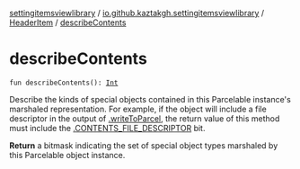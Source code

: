 [settingitemsviewlibrary](../../index.md) / [io.github.kaztakgh.settingitemsviewlibrary](../index.md) / [HeaderItem](index.md) / [describeContents](./describe-contents.md)

# describeContents

`fun describeContents(): `[`Int`](https://kotlinlang.org/api/latest/jvm/stdlib/kotlin/-int/index.html)

Describe the kinds of special objects contained in this Parcelable
instance's marshaled representation. For example, if the object will
include a file descriptor in the output of [.writeToParcel](#),
the return value of this method must include the
[.CONTENTS_FILE_DESCRIPTOR](#) bit.

**Return**
a bitmask indicating the set of special object types marshaled
by this Parcelable object instance.

